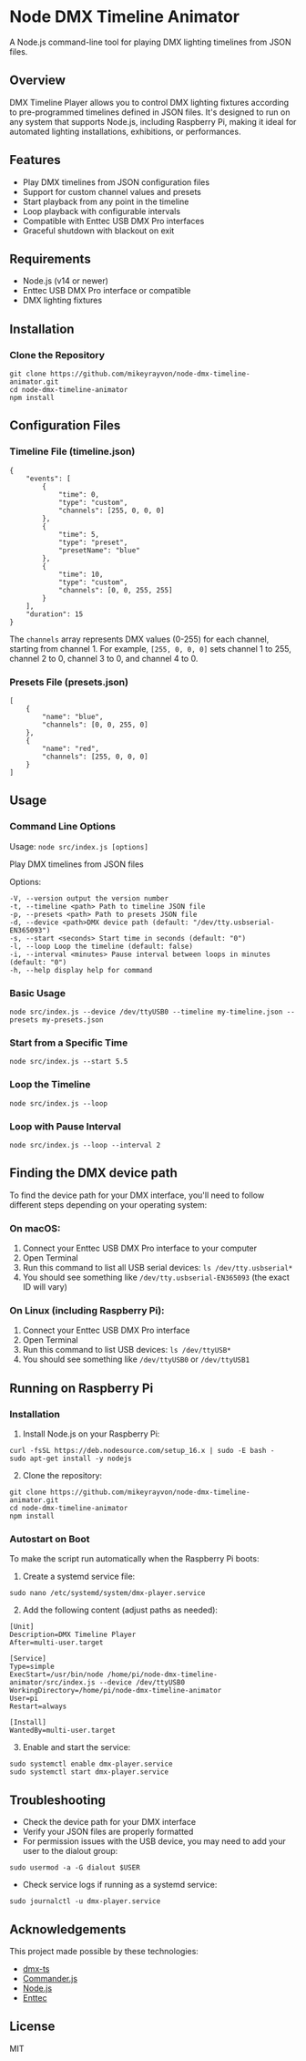# Node DMX Timeline Animator

A Node.js command-line tool for playing DMX lighting timelines from JSON files.

## Overview

DMX Timeline Player allows you to control DMX lighting fixtures according to pre-programmed timelines defined in JSON files. It's designed to run on any system that supports Node.js, including Raspberry Pi, making it ideal for automated lighting installations, exhibitions, or performances.

## Features

- Play DMX timelines from JSON configuration files
- Support for custom channel values and presets
- Start playback from any point in the timeline
- Loop playback with configurable intervals
- Compatible with Enttec USB DMX Pro interfaces
- Graceful shutdown with blackout on exit

## Requirements

- Node.js (v14 or newer)
- Enttec USB DMX Pro interface or compatible
- DMX lighting fixtures

## Installation

### Clone the Repository

```
git clone https://github.com/mikeyrayvon/node-dmx-timeline-animator.git
cd node-dmx-timeline-animator
npm install
```

## Configuration Files

### Timeline File (timeline.json)

```
{
    "events": [
        {
            "time": 0,
            "type": "custom",
            "channels": [255, 0, 0, 0]
        },
        {
            "time": 5,
            "type": "preset",
            "presetName": "blue"
        },
        {
            "time": 10,
            "type": "custom",
            "channels": [0, 0, 255, 255]
        }
    ],
    "duration": 15
}
```

The `channels` array represents DMX values (0-255) for each channel, starting from channel 1. For example, `[255, 0, 0, 0]` sets channel 1 to 255, channel 2 to 0, channel 3 to 0, and channel 4 to 0.

### Presets File (presets.json)

```
[
    {
        "name": "blue",
        "channels": [0, 0, 255, 0]
    },
    {
        "name": "red",
        "channels": [255, 0, 0, 0]
    }
]
```

## Usage

### Command Line Options

Usage: `node src/index.js [options]`

Play DMX timelines from JSON files

Options:

```
-V, --version output the version number
-t, --timeline <path> Path to timeline JSON file
-p, --presets <path> Path to presets JSON file
-d, --device <path>DMX device path (default: "/dev/tty.usbserial-EN365093")
-s, --start <seconds> Start time in seconds (default: "0")
-l, --loop Loop the timeline (default: false)
-i, --interval <minutes> Pause interval between loops in minutes (default: "0")
-h, --help display help for command
```

### Basic Usage

`node src/index.js --device /dev/ttyUSB0 --timeline my-timeline.json --presets my-presets.json`

### Start from a Specific Time

`node src/index.js --start 5.5`

### Loop the Timeline

`node src/index.js --loop`

### Loop with Pause Interval

`node src/index.js --loop --interval 2`

## Finding the DMX device path

To find the device path for your DMX interface, you'll need to follow different steps depending on your operating system:

### On macOS:

1. Connect your Enttec USB DMX Pro interface to your computer
2. Open Terminal
3. Run this command to list all USB serial devices:
   `ls /dev/tty.usbserial*`
4. You should see something like `/dev/tty.usbserial-EN365093` (the exact ID will vary)

### On Linux (including Raspberry Pi):

1. Connect your Enttec USB DMX Pro interface
2. Open Terminal
3. Run this command to list USB devices:
   `ls /dev/ttyUSB*`
4. You should see something like `/dev/ttyUSB0` or `/dev/ttyUSB1`

## Running on Raspberry Pi

### Installation

1. Install Node.js on your Raspberry Pi:

```
curl -fsSL https://deb.nodesource.com/setup_16.x | sudo -E bash -
sudo apt-get install -y nodejs
```

2. Clone the repository:

```
git clone https://github.com/mikeyrayvon/node-dmx-timeline-animator.git
cd node-dmx-timeline-animator
npm install
```

### Autostart on Boot

To make the script run automatically when the Raspberry Pi boots:

1. Create a systemd service file:

`sudo nano /etc/systemd/system/dmx-player.service`

2. Add the following content (adjust paths as needed):

```
[Unit]
Description=DMX Timeline Player
After=multi-user.target

[Service]
Type=simple
ExecStart=/usr/bin/node /home/pi/node-dmx-timeline-animator/src/index.js --device /dev/ttyUSB0
WorkingDirectory=/home/pi/node-dmx-timeline-animator
User=pi
Restart=always

[Install]
WantedBy=multi-user.target
```

3. Enable and start the service:

```
sudo systemctl enable dmx-player.service
sudo systemctl start dmx-player.service
```

## Troubleshooting

- Check the device path for your DMX interface
- Verify your JSON files are properly formatted
- For permission issues with the USB device, you may need to add your user to the dialout group:

`sudo usermod -a -G dialout $USER`

- Check service logs if running as a systemd service:

`sudo journalctl -u dmx-player.service`

## Acknowledgements

This project made possible by these technologies:

- [dmx-ts](https://github.com/node-dmx/dmx-ts)
- [Commander.js](https://github.com/tj/commander.js)
- [Node.js](https://nodejs.org/)
- [Enttec](https://www.enttec.com/)

## License

MIT
